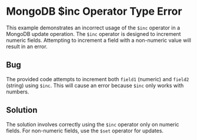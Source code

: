 # MongoDB $inc Operator Type Error

This example demonstrates an incorrect usage of the `$inc` operator in a MongoDB update operation. The `$inc` operator is designed to increment numeric fields.  Attempting to increment a field with a non-numeric value will result in an error.

## Bug
The provided code attempts to increment both `field1` (numeric) and `field2` (string) using `$inc`. This will cause an error because `$inc` only works with numbers.

## Solution
The solution involves correctly using the `$inc` operator only on numeric fields. For non-numeric fields, use the `$set` operator for updates.
